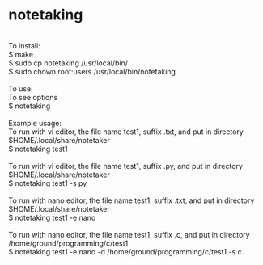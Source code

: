 # notetaking
<br />
To install: <br />
$ make <br />
$ sudo cp notetaking /usr/local/bin/ <br />
$ sudo chown root:users /usr/local/bin/notetaking <br />
<br />
To use: <br />
To see options <br />
$ notetaking <br />
<br />
Example usage: <br />
To run with vi editor, the file name test1, suffix .txt, and put in directory $HOME/.local/share/notetaker <br />
$ notetaking test1 <br />
<br />
To run with vi editor, the file name test1, suffix .py, and put in directory $HOME/.local/share/notetaker <br />
$ notetaking test1 -s py <br />
<br />
To run with nano editor, the file name test1, suffix .txt, and put in directory $HOME/.local/share/notetaker <br />
$ notetaking test1 -e nano <br />
<br />
To run with nano editor, the file name test1, suffix .c, and put in directory /home/ground/programming/c/test1 <br />
$ notetaking test1 -e nano -d /home/ground/programming/c/test1 -s c <br />
